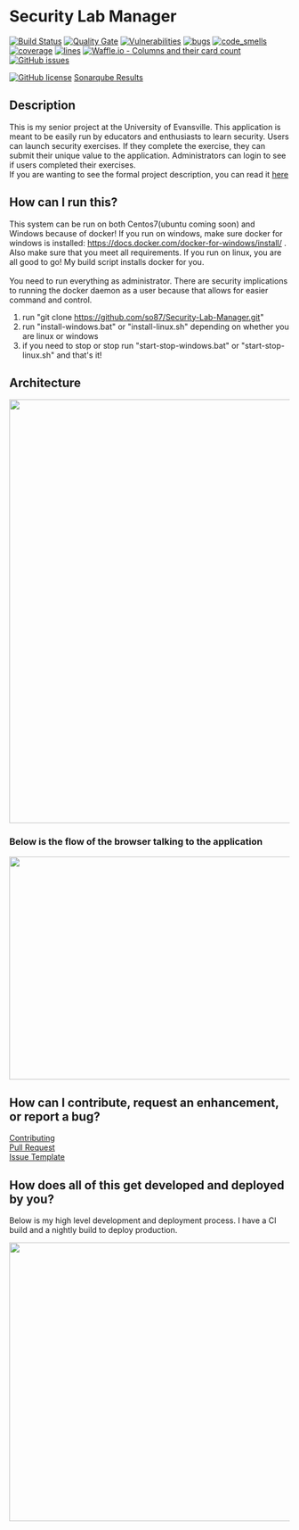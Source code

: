 # Security Lab Manager
[![Build Status](https://jenkins.owens-netsec.com/buildStatus/icon?job=Continuous-Integration-CTF)](https://jenkins.owens-netsec.com/job/Continuous-Integration-CTF/) 
[![Quality Gate](https://sonarqube.owens-netsec.com/api/badges/gate?key=ctfscoreboard)](https://sonarqube.owens-netsec.com/dashboard/index/ctfscoreboard/)
[![Vulnerabilities](https://sonarqube.owens-netsec.com/api/badges/measure?key=ctfscoreboard&metric=vulnerabilities)](https://sonarqube.owens-netsec.com/dashboard/index/ctfscoreboard)
[![bugs](https://sonarqube.owens-netsec.com/api/badges/measure?key=ctfscoreboard&metric=bugs)](https://sonarqube.owens-netsec.com/dashboard/index/ctfscoreboard)
[![code_smells](https://sonarqube.owens-netsec.com/api/badges/measure?key=ctfscoreboard&metric=code_smells)](https://sonarqube.owens-netsec.com/dashboard/index/ctfscoreboard)
[![coverage](https://sonarqube.owens-netsec.com/api/badges/measure?key=ctfscoreboard&metric=coverage)](https://sonarqube.owens-netsec.com/dashboard/index/ctfscoreboard)
[![lines](https://sonarqube.owens-netsec.com/api/badges/measure?key=ctfscoreboard&metric=lines)](https://sonarqube.owens-netsec.com/dashboard/index/ctfscoreboard)
[![Waffle.io - Columns and their card count](https://badge.waffle.io/so87/Security-Lab-Manager.svg?columns=all)](https://waffle.io/so87/Security-Lab-Manager)
[![GitHub issues](https://img.shields.io/github/issues/so87/Security-Lab-Manager.svg)](https://github.com/so87/Security-Lab-Manager/issues)

[![GitHub license](https://img.shields.io/github/license/so87/Security-Lab-Manager.svg)](https://github.com/so87/Security-Lab-Manager)
[Sonarqube Results](https://sonarcloud.io/dashboard?id=so87_Security-Lab-Manager)

## Description
This is my senior project at the University of Evansville.  This application is meant to be easily run by educators and enthusiasts to learn security.  Users can launch security exercises.  If they complete the exercise, they can submit their unique value to the application.  Administrators can login to see if users completed their exercises.
</br>
If you are wanting to see the formal project description, you can read it [here](https://github.com/so87/Security-Lab-Manager/blob/dev/documentation/proposal.pdf)

## How can I run this?
This system can be run on both Centos7(ubuntu coming soon) and Windows because of docker!  If you run on windows, make sure docker for windows is installed: https://docs.docker.com/docker-for-windows/install/ . Also make sure that you meet all requirements.  If you run on linux, you are all good to go!  My build script installs docker for you.
</br>
</br>
You need to run everything as administrator.  There are security implications to running the docker daemon as a user because that allows for easier command and control. 
</br>
1. run "git clone https://github.com/so87/Security-Lab-Manager.git"
2. run "install-windows.bat" or "install-linux.sh" depending on whether you are linux or windows
3. if you need to stop or stop run "start-stop-windows.bat" or "start-stop-linux.sh" and that's it!

## Architecture
<p align="center">
  <img width="760" height="760" src="https://github.com/so87/Security-Lab-Manager/blob/dev/documentation/high-level-design.PNG">
</p>

### Below is the flow of the browser talking to the application

<p align="center">
  <img width="950" height="400" src="https://process.filestackapi.com/cache=expiry:max/izL5V9ZbQJuROGFoJLAy">
</p>

## How can I contribute, request an enhancement, or report a bug?
[Contributing](https://github.com/so87/Security-Lab-Manager/blob/dev/.github/CONTRIBUTTING.md) </br>
[Pull Request](https://github.com/so87/Security-Lab-Manager/blob/dev/.github/PULL_REQUEST_TEMPLATE.md) </br>
[Issue Template](https://github.com/so87/Security-Lab-Manager/blob/dev/.github/ISSUE_TEMPLATE.md) </br>

## How does all of this get developed and deployed by you?
Below is my high level development and deployment process.  I have a CI build and a nightly build to deploy production.
<p align="center">
  <img width="1000" height="500" src="https://github.com/so87/Security-Lab-Manager/blob/dev/documentation/dev-deploy-process.PNG">
</p>